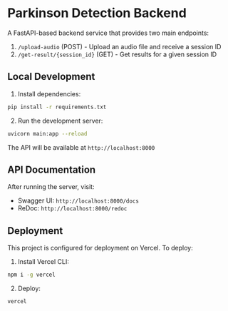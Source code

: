# Parkinson Detection Backend

A FastAPI-based backend service that provides two main endpoints:

1. `/upload-audio` (POST) - Upload an audio file and receive a session ID
2. `/get-result/{session_id}` (GET) - Get results for a given session ID

## Local Development

1. Install dependencies:
```bash
pip install -r requirements.txt
```

2. Run the development server:
```bash
uvicorn main:app --reload
```

The API will be available at `http://localhost:8000`

## API Documentation

After running the server, visit:
- Swagger UI: `http://localhost:8000/docs`
- ReDoc: `http://localhost:8000/redoc`

## Deployment

This project is configured for deployment on Vercel. To deploy:

1. Install Vercel CLI:
```bash
npm i -g vercel
```

2. Deploy:
```bash
vercel
```
